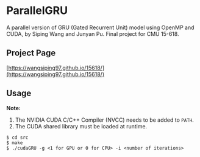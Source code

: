 # ParallelGRU
A parallel version of GRU (Gated Recurrent Unit) model using OpenMP and CUDA, by Siping Wang and Junyan Pu. Final project for CMU 15-618. 

## Project Page
[https://wangsiping97.github.io/15618/](https://wangsiping97.github.io/15618/)

## Usage

**Note:** 
1. The NVIDIA CUDA C/C++ Compiler (NVCC) needs to be added to `PATH`. 
2. The CUDA shared library must be loaded at runtime. 

```
$ cd src
$ make
$ ./cudaGRU -g <1 for GPU or 0 for CPU> -i <number of iterations>
```
